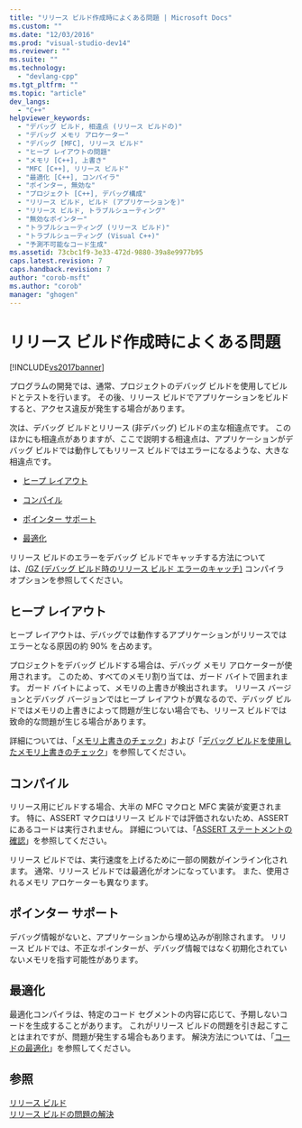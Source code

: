 ```yaml
---
title: "リリース ビルド作成時によくある問題 | Microsoft Docs"
ms.custom: ""
ms.date: "12/03/2016"
ms.prod: "visual-studio-dev14"
ms.reviewer: ""
ms.suite: ""
ms.technology: 
  - "devlang-cpp"
ms.tgt_pltfrm: ""
ms.topic: "article"
dev_langs: 
  - "C++"
helpviewer_keywords: 
  - "デバッグ ビルド, 相違点 (リリース ビルドの)"
  - "デバッグ メモリ アロケーター"
  - "デバッグ [MFC], リリース ビルド"
  - "ヒープ レイアウトの問題"
  - "メモリ [C++], 上書き"
  - "MFC [C++], リリース ビルド"
  - "最適化 [C++], コンパイラ"
  - "ポインター, 無効な"
  - "プロジェクト [C++], デバッグ構成"
  - "リリース ビルド, ビルド (アプリケーションを)"
  - "リリース ビルド, トラブルシューティング"
  - "無効なポインター"
  - "トラブルシューティング (リリース ビルド)"
  - "トラブルシューティング (Visual C++)"
  - "予測不可能なコード生成"
ms.assetid: 73cbc1f9-3e33-472d-9880-39a8e9977b95
caps.latest.revision: 7
caps.handback.revision: 7
author: "corob-msft"
ms.author: "corob"
manager: "ghogen"
---
```

# リリース ビルド作成時によくある問題
[!INCLUDE[vs2017banner](../../assembler/inline/includes/vs2017banner.md)]

プログラムの開発では、通常、プロジェクトのデバッグ ビルドを使用してビルドとテストを行います。  その後、リリース ビルドでアプリケーションをビルドすると、アクセス違反が発生する場合があります。  
  
 次は、デバッグ ビルドとリリース \(非デバッグ\) ビルドの主な相違点です。  このほかにも相違点がありますが、ここで説明する相違点は、アプリケーションがデバッグ ビルドでは動作してもリリース ビルドではエラーになるような、大きな相違点です。  
  
-   [ヒープ レイアウト](#_core_heap_layout)  
  
-   [コンパイル](#_core_compilation)  
  
-   [ポインター サポート](#_core_pointer_support)  
  
-   [最適化](#_core_optimizations)  
  
 リリース ビルドのエラーをデバッグ ビルドでキャッチする方法については、[\/GZ \(デバッグ ビルド時のリリース ビルド エラーのキャッチ\)](../../build/reference/gz-enable-stack-frame-run-time-error-checking.md) コンパイラ オプションを参照してください。  
  
##  <a name="_core_heap_layout"></a> ヒープ レイアウト  
 ヒープ レイアウトは、デバッグでは動作するアプリケーションがリリースではエラーとなる原因の約 90% を占めます。  
  
 プロジェクトをデバッグ ビルドする場合は、デバッグ メモリ アロケーターが使用されます。  このため、すべてのメモリ割り当ては、ガード バイトで囲まれます。  ガード バイトによって、メモリの上書きが検出されます。  リリース バージョンとデバッグ バージョンではヒープ レイアウトが異なるので、デバッグ ビルドではメモリの上書きによって問題が生じない場合でも、リリース ビルドでは致命的な問題が生じる場合があります。  
  
 詳細については、「[メモリ上書きのチェック](../../build/reference/checking-for-memory-overwrites.md)」および「[デバッグ ビルドを使用したメモリ上書きのチェック](../Topic/Using%20the%20Debug%20Build%20to%20Check%20for%20Memory%20Overwrite.md)」を参照してください。  
  
##  <a name="_core_compilation"></a> コンパイル  
 リリース用にビルドする場合、大半の MFC マクロと MFC 実装が変更されます。  特に、ASSERT マクロはリリース ビルドでは評価されないため、ASSERT にあるコードは実行されません。  詳細については、「[ASSERT ステートメントの確認](../../build/reference/using-verify-instead-of-assert.md)」を参照してください。  
  
 リリース ビルドでは、実行速度を上げるために一部の関数がインライン化されます。  通常、リリース ビルドでは最適化がオンになっています。  また、使用されるメモリ アロケーターも異なります。  
  
##  <a name="_core_pointer_support"></a> ポインター サポート  
 デバッグ情報がないと、アプリケーションから埋め込みが削除されます。  リリース ビルドでは、不正なポインターが、デバッグ情報ではなく初期化されていないメモリを指す可能性があります。  
  
##  <a name="_core_optimizations"></a> 最適化  
 最適化コンパイラは、特定のコード セグメントの内容に応じて、予期しないコードを生成することがあります。  これがリリース ビルドの問題を引き起こすことはまれですが、問題が発生する場合もあります。  解決方法については、「[コードの最適化](../../build/reference/optimizing-your-code.md)」を参照してください。  
  
## 参照  
 [リリース ビルド](../../build/reference/release-builds.md)   
 [リリース ビルドの問題の解決](../../build/reference/fixing-release-build-problems.md)